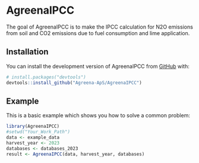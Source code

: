 
<!-- README.md is generated from README.Rmd. Please edit that file -->

# AgreenaIPCC

<!-- badges: start -->
<!-- badges: end -->

The goal of AgreenaIPCC is to make the IPCC calculation for N2O
emissions from soil and CO2 emissions due to fuel consumption and lime
application.

## Installation

You can install the development version of AgreenaIPCC from
[GitHub](https://github.com/) with:

``` r
# install.packages("devtools")
devtools::install_github("Agreena-ApS/AgreenaIPCC")
```

## Example

This is a basic example which shows you how to solve a common problem:

``` r
library(AgreenaIPCC)
#setwd("Your_Work_Path")
data <- example_data
harvest_year <- 2023
databases <- databases_2023
result <- AgreenaIPCC(data, harvest_year, databases)
```
